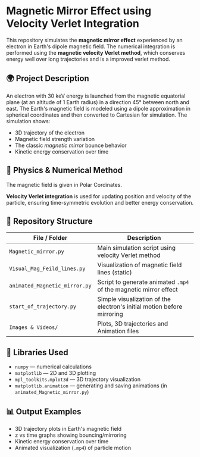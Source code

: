 # Magnetic Mirror Effect using Velocity Verlet Integration

This repository simulates the **magnetic mirror effect** experienced by an electron in Earth's dipole magnetic field. The numerical integration is performed using the **magnetic velocity Verlet method**, which conserves energy well over long trajectories and is a improved verlet method.

## 🌍 Project Description

An electron with 30 keV energy is launched from the magnetic equatorial plane (at an altitude of 1 Earth radius) in a direction 45° between north and east. The Earth's magnetic field is modeled using a dipole approximation in spherical coordinates and then converted to Cartesian for simulation. The simulation shows:

- 3D trajectory of the electron
- Magnetic field strength variation
- The classic *magnetic mirror* bounce behavior
- Kinetic energy conservation over time

## 🧠 Physics & Numerical Method

The magnetic field is given in Polar Cordinates.

**Velocity Verlet integration** is used for updating position and velocity of the particle, ensuring time-symmetric evolution and better energy conservation.

## 📁 Repository Structure

| File / Folder                  | Description |
|-------------------------------|-------------|
| `Magnetic_mirror.py`          | Main simulation script using velocity Verlet method |
| `Visual_Mag_Feild_lines.py`   | Visualization of magnetic field lines (static) |
| `animated_Magnetic_mirror.py` | Script to generate animated `.mp4` of the magnetic mirror effect |
| `start_of_trajectory.py`      | Simple visualization of the electron's initial motion before mirroring |
| `Images & Videos/`            | Plots, 3D trajectories and Animation files |

## 🧰 Libraries Used

- `numpy` — numerical calculations
- `matplotlib` — 2D and 3D plotting
- `mpl_toolkits.mplot3d` — 3D trajectory visualization
- `matplotlib.animation` — generating and saving animations (in `animated_Magnetic_mirror.py`)

## 📊 Output Examples

- 3D trajectory plots in Earth's magnetic field
- z vs time graphs showing bouncing/mirroring
- Kinetic energy conservation over time
- Animated visualization (`.mp4`) of particle motion

